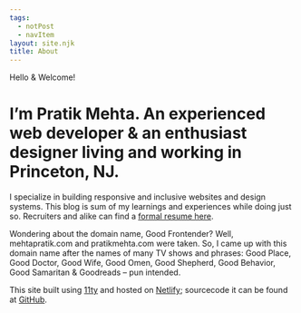```yaml
---
tags:
  - notPost
  - navItem
layout: site.njk
title: About
---
```


<p class="salutation">Hello &amp; Welcome!</p>
<h1 class="intro">
  <span class="who-am-i">I&rsquo;m Pratik Mehta.</span>
  <span class="who-am-i-ext">An experienced web developer &amp; an enthusiast designer living and working in Princeton, NJ.</span>
</h1>

I specialize in building responsive and inclusive websites and design systems. This blog is sum of my learnings and experiences while doing just so. Recruiters and alike can find a [formal resume here](/resume).

Wondering about the domain name, Good Frontender? Well, mehtapratik.com and pratikmehta.com were taken. So, I came up with this domain name after the names of many TV shows and phrases: Good Place, Good Doctor, Good Wife, Good Omen, Good Shepherd, Good Behavior, Good Samaritan & Goodreads &ndash; pun intended.

This site built using [11ty](//11ty.dev) and hosted on [Netlify](//netlify.com); sourcecode it can be found at [GitHub](//github.com/mehtapratik/good-frontender).
